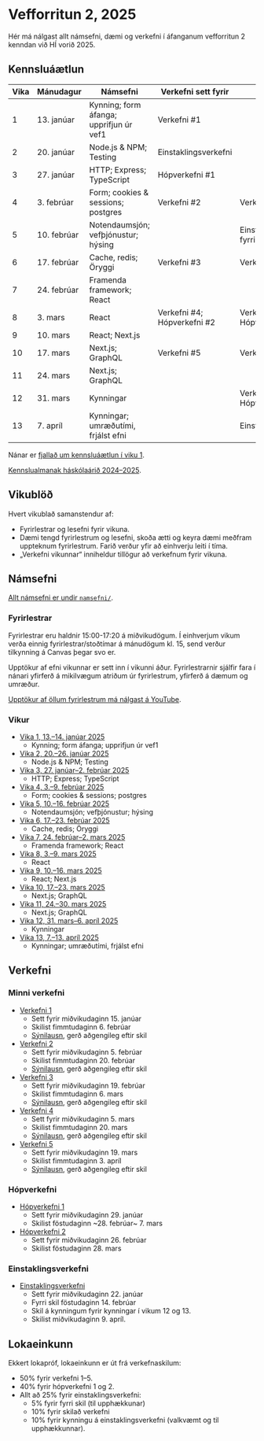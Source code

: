 # Vefforritun 2, 2025

Hér má nálgast allt námsefni, dæmi og verkefni í áfanganum vefforritun 2 kenndan við HÍ vorið 2025.

## Kennsluáætlun

| Vika | Mánudagur   | Námsefni                                | Verkefni sett fyrir         | Skil                        |
|------|-------------|-----------------------------------------|-----------------------------|-----------------------------|
| 1    | 13. janúar  | Kynning; form áfanga; upprifjun úr vef1 | Verkefni #1                 |                             |
| 2    | 20. janúar  | Node.js & NPM; Testing                  | Einstaklingsverkefni        |                             |
| 3    | 27. janúar  | HTTP; Express; TypeScript               | Hópverkefni #1              |                             |
| 4    | 3. febrúar  | Form; cookies & sessions; postgres      | Verkefni #2                 | Verkefni #1                 |
| 5    | 10. febrúar | Notendaumsjón; vefþjónustur; hýsing     |                             | Einstaklingsverkefni, fyrri |
| 6    | 17. febrúar | Cache, redis; Öryggi                    | Verkefni #3                 | Verkefni #2                 |
| 7    | 24. febrúar | Framenda framework; React               |                             |                             |
| 8    | 3. mars     | React                                   | Verkefni #4; Hópverkefni #2 | Verkefni #3; Hópverkefni #1 |
| 9    | 10. mars    | React; Next.js                          |                             |                             |
| 10   | 17. mars    | Next.js; GraphQL                        | Verkefni #5                 | Verkefni #4                 |
| 11   | 24. mars    | Next.js; GraphQL                        |                             |                             |
| 12   | 31. mars    | Kynningar                               |                             | Verkefni #5; Hópverkefni #2 |
| 13   | 7. apríl    | Kynningar; umræðutími, frjálst efni     |                             | Einstaklingsverkefni        |

Nánar er [fjallað um kennsluáætlun í viku 1](vikur/vika-01.md).

[Kennslualmanak háskólaárið 2024–2025](https://ugla.hi.is/kennsluskra/index.php?tab=skoli&chapter=content&id=51730&kennsluar=2024).

## Vikublöð

Hvert vikublað samanstendur af:

- Fyrirlestrar og lesefni fyrir vikuna.
- Dæmi tengd fyrirlestrum og lesefni, skoða ætti og keyra dæmi meðfram uppteknum fyrirlestrum. Farið verður yfir að einhverju leiti í tíma.
- „Verkefni vikunnar“ inniheldur tillögur að verkefnum fyrir vikuna.

## Námsefni

[Allt námsefni er undir `namsefni/`](/namsefni).

### Fyrirlestrar

Fyrirlestrar eru haldnir 15:00-17:20 á miðvikudögum. Í einhverjum vikum verða einnig fyrirlestrar/stoðtímar á mánudögum kl. 15, send verður tilkynning á Canvas þegar svo er.

Upptökur af efni vikunnar er sett inn í vikunni áður. Fyrirlestrarnir sjálfir fara í nánari yfirferð á mikilvægum atriðum úr fyrirlestrum, yfirferð á dæmum og umræður.

[Upptökur af öllum fyrirlestrum má nálgast á YouTube](https://www.youtube.com/playlist?list=PLRj-ccg8iozyI1pbFapAheuDC-olT_7go).

### Vikur

- [Vika 1, 13.–14. janúar 2025](vikur/vika-01.md)
  - Kynning; form áfanga; upprifjun úr vef1
- [Vika 2, 20.–26. janúar 2025](vikur/vika-02.md)
  - Node.js & NPM; Testing
- [Vika 3, 27. janúar–2. febrúar 2025](vikur/vika-03.md)
  - HTTP; Express; TypeScript
- [Vika 4, 3.–9. febrúar 2025](vikur/vika-04.md)
  - Form; cookies & sessions; postgres
- [Vika 5, 10.–16. febrúar 2025](vikur/vika-05.md)
  - Notendaumsjón; vefþjónustur; hýsing
- [Vika 6, 17.–23. febrúar 2025](vikur/vika-06.md)
  - Cache, redis; Öryggi
- [Vika 7, 24. febrúar–2. mars 2025](vikur/vika-07.md)
  - Framenda framework; React
- [Vika 8, 3.–9. mars 2025](vikur/vika-08.md)
  - React
- [Vika 9, 10.–16. mars 2025](vikur/vika-09.md)
  - React; Next.js
- [Vika 10, 17.–23. mars 2025](vikur/vika-10.md)
  - Next.js; GraphQL
- [Vika 11, 24.–30. mars 2025](vikur/vika-11.md)
  - Next.js; GraphQL
- [Vika 12, 31. mars–6. apríl 2025](vikur/vika-12.md)
  - Kynningar
- [Vika 13, 7.–13. apríl 2025](vikur/vika-13.md)
  - Kynningar; umræðutími, frjálst efni

## Verkefni

### Minni verkefni

- [Verkefni 1](https://github.com/vefforritun/vef2-2025-v1)
  - Sett fyrir miðvikudaginn 15. janúar
  - Skilist fimmtudaginn 6. febrúar
  - [Sýnilausn](https://github.com/vefforritun/vef2-2025-v1-synilausn), gerð aðgengileg eftir skil
- [Verkefni 2](https://github.com/vefforritun/vef2-2025-v2)
  - Sett fyrir miðvikudaginn 5. febrúar
  - Skilist fimmtudaginn 20. febrúar
  - [Sýnilausn](https://github.com/vefforritun/vef2-2025-v2-synilausn), gerð aðgengileg eftir skil
- [Verkefni 3](https://github.com/vefforritun/vef2-2025-v3)
  - Sett fyrir miðvikudaginn 19. febrúar
  - Skilist fimmtudaginn 6. mars
  - [Sýnilausn](https://github.com/vefforritun/vef2-2025-v3-synilausn), gerð aðgengileg eftir skil
- [Verkefni 4](https://github.com/vefforritun/vef2-2025-v4)
  - Sett fyrir miðvikudaginn 5. mars
  - Skilist fimmtudaginn 20. mars
  - [Sýnilausn](https://github.com/vefforritun/vef2-2025-v4-synilausn), gerð aðgengileg eftir skil
- [Verkefni 5](https://github.com/vefforritun/vef2-2025-v5)
  - Sett fyrir miðvikudaginn 19. mars
  - Skilist fimmtudaginn 3. apríl
  - [Sýnilausn](https://github.com/vefforritun/vef2-2025-v5-synilausn), gerð aðgengileg eftir skil

### Hópverkefni

- [Hópverkefni 1](https://github.com/vefforritun/vef2-2025-h1)
  - Sett fyrir miðvikudaginn 29. janúar
  - Skilist föstudaginn ~28. febrúar~ 7. mars
- [Hópverkefni 2](https://github.com/vefforritun/vef2-2025-h2)
  - Sett fyrir miðvikudaginn 26. febrúar
  - Skilist föstudaginn 28. mars

### Einstaklingsverkefni

- [Einstaklingsverkefni](https://github.com/vefforritun/vef2-2025-einstaklings)
  - Sett fyrir miðvikudaginn 22. janúar
  - Fyrri skil föstudaginn 14. febrúar
  - Skil á kynningum fyrir kynningar í vikum 12 og 13.
  - Skilist miðvikudaginn 9. apríl.

## Lokaeinkunn

Ekkert lokapróf, lokaeinkunn er út frá verkefnaskilum:

- 50% fyrir verkefni 1–5.
- 40% fyrir hópverkefni 1 og 2.
- Allt að 25% fyrir einstaklingsverkefni:
  - 5% fyrir fyrri skil (til upphækkunar)
  - 10% fyrir skilað verkefni
  - 10% fyrir kynningu á einstaklingsverkefni (valkvæmt og til upphækkunnar).
